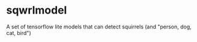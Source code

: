 # sqwrlmodel
A set of tensorflow lite models that can detect squirrels (and "person, dog, cat, bird")

